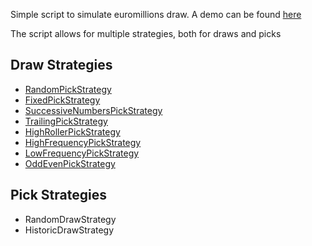 Simple script to simulate euromillions draw. A demo can be found [here](http://euromillions.codenut.org)

The script allows for multiple strategies, both for draws and picks

## Draw Strategies

* [RandomPickStrategy](http://euromillions.codenut.org?strategy=random)
* [FixedPickStrategy](http://euromillions.codenut.org?strategy=fixed)
* [SuccessiveNumbersPickStrategy](http://euromillions.codenut.org?strategy=successive)
* [TrailingPickStrategy](http://euromillions.codenut.org?strategy=trailing)
* [HighRollerPickStrategy](http://euromillions.codenut.org?strategy=highroller)
* [HighFrequencyPickStrategy](http://euromillions.codenut.org?strategy=highfrequency)
* [LowFrequencyPickStrategy](http://euromillions.codenut.org?strategy=lowfrequency)
* [OddEvenPickStrategy](http://euromillions.codenut.org?strategy=oddeven)

## Pick Strategies

* RandomDrawStrategy
* HistoricDrawStrategy